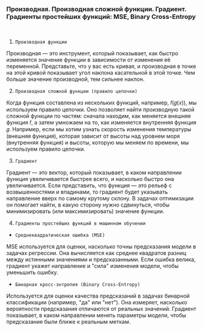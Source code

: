 ### Производная. Производная сложной функции. Градиент. Градиенты простейших функций: MSE, Binary Cross-Entropy
<br/>

1. `Производная функции`

Производная — это инструмент, который показывает, как быстро изменяется значение функции в зависимости от изменения её 
переменной. Представьте, что у вас есть кривая, и производная в точке на этой кривой показывает угол наклона касательной
в этой точке. Чем больше значение производной, тем сильнее наклон. 

2. `Производная сложной функции (правило цепочки)`

Когда функция составлена из нескольких функций, например, 𝑓(𝑔(𝑥)), мы используем правило цепочки. Оно позволяет найти 
производную такой сложной функции по частям: сначала находим, как меняется внешняя функция 𝑓, а затем умножаем на то, 
как изменяется внутренняя функция 𝑔. Например, если мы хотим узнать скорость изменения температуры (внешняя функция), 
которая зависит от высоты над уровнем моря (внутренняя функция) и высоты, которую мы меняем по времени, мы используем 
правило цепочки.

3. `Градиент`

Градиент — это вектор, который показывает, в каком направлении функция увеличивается быстрее всего, и насколько быстро 
она увеличивается. Если представить, что функция — это рельеф с возвышенностями и впадинами, то градиент будет указывать
направление вверх по самому крутому склону. В задачах оптимизации он помогает найти, в какую сторону нужно сдвинуться, 
чтобы минимизировать (или максимизировать) значение функции.

4. `Градиенты простейших функций в машинном обучении`

 - `Среднеквадратическая ошибка (MSE)`

MSE используется для оценки, насколько точны предсказания модели в задачах регрессии. Она вычисляется как среднее 
квадратов разниц между истинными значениями и предсказанными. Если ошибка велика, градиент укажет направление и "сила" 
изменения модели, чтобы уменьшить ошибку.

 - `Бинарная кросс-энтропия (Binary Cross-Entropy)`

Используется для оценки качества предсказаний в задачах бинарной классификации (например, "да" или "нет"). Она измеряет,
насколько вероятности предсказания отличаются от реальных значений. Градиент показывает, в каком направлении менять 
параметры модели, чтобы предсказания были ближе к реальным меткам.
